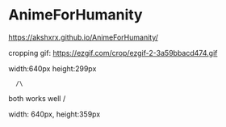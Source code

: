 # AnimeForHumanity

https://akshxrx.github.io/AnimeForHumanity/


cropping gif:
https://ezgif.com/crop/ezgif-2-3a59bbacd474.gif

width:640px  height:299px

      /\
both works well
      \/

width: 640px, height:359px




